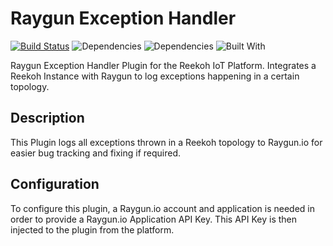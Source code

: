 # Raygun Exception Handler
[![Build Status](https://travis-ci.org/Reekoh/raygun-exception-handler.svg)](https://travis-ci.org/Reekoh/raygun-exception-handler)
![Dependencies](https://img.shields.io/david/Reekoh/raygun-exception-handler.svg)
![Dependencies](https://img.shields.io/david/dev/Reekoh/raygun-exception-handler.svg)
![Built With](https://img.shields.io/badge/built%20with-gulp-red.svg)

Raygun Exception Handler Plugin for the Reekoh IoT Platform. Integrates a Reekoh Instance with Raygun to log exceptions happening in a certain topology.

## Description
This Plugin logs all exceptions thrown in a Reekoh topology to Raygun.io for easier bug tracking and fixing if required.

## Configuration
To configure this plugin, a Raygun.io account and application is needed in order to provide a Raygun.io Application API Key.
This API Key is then injected to the plugin from the platform.